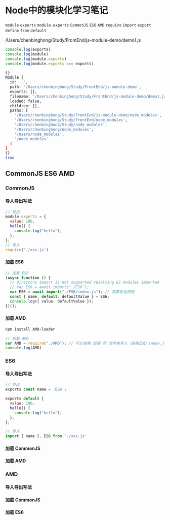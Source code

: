 # Node中的模块化学习笔记

`module`	`exports`	`module.exports` `CommonJS` `ES6` `AMD` `require` `import` `export` `define` `from` `default`

/Users/chenbinghong/Study/FrontEnd/js-module-demo/demo1.js

```js
console.log(exports)
console.log(module)
console.log(module.exports)
console.log(module.exports === exports)
```

```sh
{}
Module {
  id: '.',
  path: '/Users/chenbinghong/Study/FrontEnd/js-module-demo',
  exports: {},
  filename: '/Users/chenbinghong/Study/FrontEnd/js-module-demo/demo1.js',
  loaded: false,
  children: [],
  paths: [
    '/Users/chenbinghong/Study/FrontEnd/js-module-demo/node_modules',
    '/Users/chenbinghong/Study/FrontEnd/node_modules',
    '/Users/chenbinghong/Study/node_modules',
    '/Users/chenbinghong/node_modules',
    '/Users/node_modules',
    '/node_modules'
  ]
}
{}
true
```

## CommonJS ES6 AMD

### CommonJS

#### 导入导出写法

```js
// 导出
module.exports = {
  value: 100,
  hello() {
    console.log("hello");
  },
};
// 导入
require('./xxx.js')
```

#### 加载 ES6

```js
// 加载 ES6
(async function () {
  // Directory import is not supported resolving ES modules imported
  // var ES6 = await import("./ES6");
  var ES6 = await import("./ES6/index.js"); // 需要写全路径
  const { name, default: defaultValue } = ES6;
  console.log({ value, defaultValue });
})();
```

#### 加载 AMD

```sh
npm install AMD-loader
```

```js
// 加载 AMD
var AMD = require("./AMD");	// 可以省略 后缀 和 文件夹导入（省略比如 index.js 的入口文件）
console.log(AMD)
```

### ES6

#### 导入导出写法

```js
// 导出
exports const name = 'ES6';

exports default {
  value: 100,
  hello() {
    console.log("hello");
  },
};

// 导入
import { name }, ES6 from './xxx.js'
```

#### 加载 CommonJS



#### 加载 AMD



### AMD

#### 导入导出写法

#### 加载 CommonJS

#### 加载 ES6
